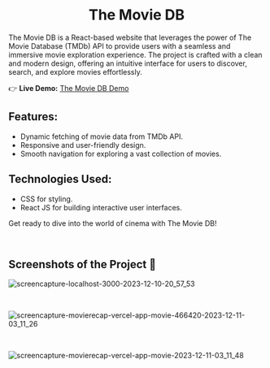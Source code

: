 <h1 align="center">The Movie DB</h1>
<p>The Movie DB is a React-based website that leverages the power of The Movie Database (TMDb) API to provide users
        with a seamless and immersive movie exploration experience. The project is crafted with a clean and modern design,
        offering an intuitive interface for users to discover, search, and explore movies effortlessly.</p>

   <p>
        👉 <strong>Live Demo:</strong> <a href="https://movierecap.vercel.app/">The Movie DB Demo</a>
    </p>

   <h2>Features:</h2>
    <ul>
        <li>Dynamic fetching of movie data from TMDb API.</li>
        <li>Responsive and user-friendly design.</li>
        <li>Smooth navigation for exploring a vast collection of movies.</li>
    </ul>

  <h2>Technologies Used:</h2>
    <ul>
        <li>CSS for styling.</li>
        <li>React JS for building interactive user interfaces.</li>
    </ul>

  <p>Get ready to dive into the world of cinema with The Movie DB!</p>
  <br/>

  <h2>Screenshots of the Project 📸</h2>

  ![screencapture-localhost-3000-2023-12-10-20_57_53](https://github.com/DIILEESHA/Movie-Recap/assets/89340276/9330cb8a-044b-4373-a99b-abd3e0cec0cf)

  <br/>

  ![screencapture-movierecap-vercel-app-movie-466420-2023-12-11-03_11_26](https://github.com/DIILEESHA/Movie-Recap/assets/89340276/c7d350fb-ab5d-485c-ac93-afda7a89e8c4)

  <br/>

  ![screencapture-movierecap-vercel-app-movie-2023-12-11-03_11_48](https://github.com/DIILEESHA/Movie-Recap/assets/89340276/279cb3ad-27e6-4274-89b5-156eef490ba6)






